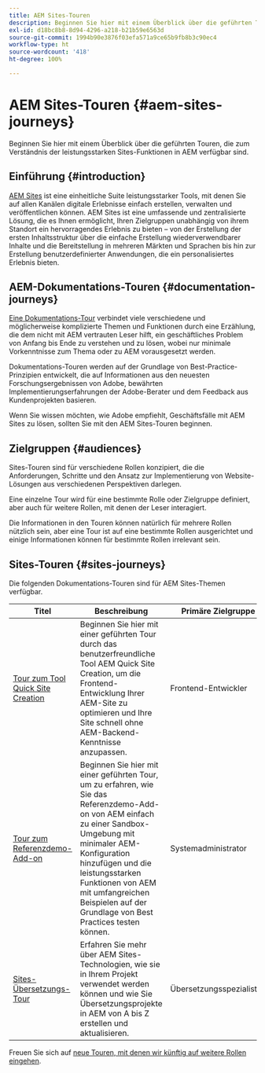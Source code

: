 ```yaml
---
title: AEM Sites-Touren
description: Beginnen Sie hier mit einem Überblick über die geführten Touren, die zum Verständnis der leistungsstarken Sites-Funktionen in AEM verfügbar sind.
exl-id: d18bc8b8-8d94-4296-a218-b21b59e6563d
source-git-commit: 1994b90e3876f03efa571a9ce65b9fb8b3c90ec4
workflow-type: ht
source-wordcount: '418'
ht-degree: 100%

---
```


# AEM Sites-Touren {#aem-sites-journeys}

Beginnen Sie hier mit einem Überblick über die geführten Touren, die zum Verständnis der leistungsstarken Sites-Funktionen in AEM verfügbar sind.

## Einführung {#introduction}

[AEM Sites](https://business.adobe.com/de/products/experience-manager/sites/aem-sites.html) ist eine einheitliche Suite leistungsstarker Tools, mit denen Sie auf allen Kanälen digitale Erlebnisse einfach erstellen, verwalten und veröffentlichen können. AEM Sites ist eine umfassende und zentralisierte Lösung, die es Ihnen ermöglicht, Ihren Zielgruppen unabhängig von ihrem Standort ein hervorragendes Erlebnis zu bieten – von der Erstellung der ersten Inhaltsstruktur über die einfache Erstellung wiederverwendbarer Inhalte und die Bereitstellung in mehreren Märkten und Sprachen bis hin zur Erstellung benutzerdefinierter Anwendungen, die ein personalisiertes Erlebnis bieten.

## AEM-Dokumentations-Touren {#documentation-journeys}

[Eine Dokumentations-Tour](/help/journey-documentation/documentation-journeys.md) verbindet viele verschiedene und möglicherweise komplizierte Themen und Funktionen durch eine Erzählung, die dem nicht mit AEM vertrauten Leser hilft, ein geschäftliches Problem von Anfang bis Ende zu verstehen und zu lösen, wobei nur minimale Vorkenntnisse zum Thema oder zu AEM vorausgesetzt werden.

Dokumentations-Touren werden auf der Grundlage von Best-Practice-Prinzipien entwickelt, die auf Informationen aus den neuesten Forschungsergebnissen von Adobe, bewährten Implementierungserfahrungen der Adobe-Berater und dem Feedback aus Kundenprojekten basieren.

Wenn Sie wissen möchten, wie Adobe empfiehlt, Geschäftsfälle mit AEM Sites zu lösen, sollten Sie mit den AEM Sites-Touren beginnen.

## Zielgruppen {#audiences}

Sites-Touren sind für verschiedene Rollen konzipiert, die die Anforderungen, Schritte und den Ansatz zur Implementierung von Website-Lösungen aus verschiedenen Perspektiven darlegen.

Eine einzelne Tour wird für eine bestimmte Rolle oder Zielgruppe definiert, aber auch für weitere Rollen, mit denen der Leser interagiert.

Die Informationen in den Touren können natürlich für mehrere Rollen nützlich sein, aber eine Tour ist auf eine bestimmte Rollen ausgerichtet und einige Informationen können für bestimmte Rollen irrelevant sein.

## Sites-Touren {#sites-journeys}

Die folgenden Dokumentations-Touren sind für AEM Sites-Themen verfügbar.

| Titel | Beschreibung | Primäre Zielgruppe |
|---|---|---|
| [Tour zum Tool Quick Site Creation](/help/journey-sites/quick-site/overview.md) | Beginnen Sie hier mit einer geführten Tour durch das benutzerfreundliche Tool AEM Quick Site Creation, um die Frontend-Entwicklung Ihrer AEM-Site zu optimieren und Ihre Site schnell ohne AEM-Backend-Kenntnisse anzupassen. | Frontend-Entwickler |
| [Tour zum Referenzdemo-Add-on](/help/journey-sites/demos-add-on/overview.md) | Beginnen Sie hier mit einer geführten Tour, um zu erfahren, wie Sie das Referenzdemo-Add-on von AEM einfach zu einer Sandbox-Umgebung mit minimaler AEM-Konfiguration hinzufügen und die leistungsstarken Funktionen von AEM mit umfangreichen Beispielen auf der Grundlage von Best Practices testen können. | Systemadministrator |
| [Sites-Übersetzungs-Tour](/help/journey-sites/translation/overview.md) | Erfahren Sie mehr über AEM Sites-Technologien, wie sie in Ihrem Projekt verwendet werden können und wie Sie Übersetzungsprojekte in AEM von A bis Z erstellen und aktualisieren. | Übersetzungsspezialisten |

Freuen Sie sich auf [neue Touren, mit denen wir künftig auf weitere Rollen eingehen](/help/journey-documentation/documentation-journeys.md#journeys).
